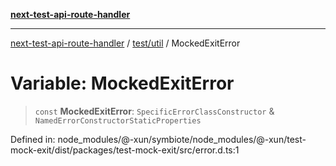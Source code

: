 [**next-test-api-route-handler**](../../../README.md)

***

[next-test-api-route-handler](../../../README.md) / [test/util](../README.md) / MockedExitError

# Variable: MockedExitError

> `const` **MockedExitError**: `SpecificErrorClassConstructor` & `NamedErrorConstructorStaticProperties`

Defined in: node\_modules/@-xun/symbiote/node\_modules/@-xun/test-mock-exit/dist/packages/test-mock-exit/src/error.d.ts:1
